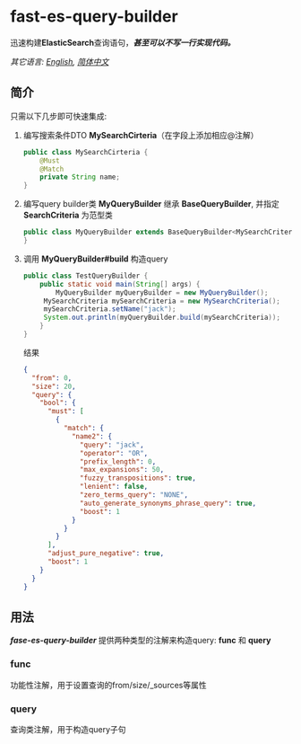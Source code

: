 # fast-es-query-builder

迅速构建**ElasticSearch**查询语句，***甚至可以不写一行实现代码。***

*其它语言: [English](README.md), [简体中文](README.zh-cn.md)*

## 简介

只需以下几步即可快速集成:

1. 编写搜索条件DTO **MySearchCirteria**（在字段上添加相应@注解）

   ```java
   public class MySearchCirteria {
       @Must
       @Match
       private String name;
   }
   ```

2. 编写query builder类 **MyQueryBuilder** 继承 **BaseQueryBuilder**, 并指定 **SearchCriteria** 为范型类

   ```java
   public class MyQueryBuilder extends BaseQueryBuilder<MySearchCriteria> {
   }
   ```

3. 调用 **MyQueryBuilder#build** 构造query

   ```java
   public class TestQueryBuilder {
       public static void main(String[] args) {
           MyQueryBuilder myQueryBuilder = new MyQueryBuilder();
   		MySearchCriteria mySearchCriteria = new MySearchCriteria();
   		mySearchCriteria.setName("jack");
   		System.out.println(myQueryBuilder.build(mySearchCriteria));
       }
   }
   ```

   结果

   ```json
   {
     "from": 0,
     "size": 20,
     "query": {
       "bool": {
         "must": [
           {
             "match": {
               "name2": {
                 "query": "jack",
                 "operator": "OR",
                 "prefix_length": 0,
                 "max_expansions": 50,
                 "fuzzy_transpositions": true,
                 "lenient": false,
                 "zero_terms_query": "NONE",
                 "auto_generate_synonyms_phrase_query": true,
                 "boost": 1
               }
             }
           }
         ],
         "adjust_pure_negative": true,
         "boost": 1
       }
     }
   }
   ```

## 用法

***fase-es-query-builder*** 提供两种类型的注解来构造query: **func** 和 **query**

### func

功能性注解，用于设置查询的from/size/_sources等属性

### query

查询类注解，用于构造query子句